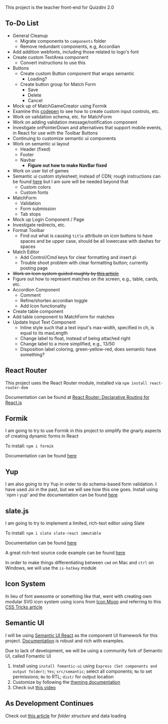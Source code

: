 This project is the teacher front-end for Quizdini 2.0

## To-Do List

* General Cleanup
   * Migrate components to `components` folder
   * Remove redundant components, e.g, Accordian
* Add addition webfonts, including those related to logo's font
* Create custom TextArea component
   * Convert instructions to use this
* Buttons
   * Create custom Button component that wraps semantic
      * Loading?
   * Create button group for Match Form
      * Save
      * Delete
      * Cancel
* Mock up of MatchGameCreator using Formik
* Examine this [codepen](https://codesandbox.io/s/qJR4ykJk) to see how to create custom input controls, etc.
* Work on validation schema, etc. for MatchForm
* Work on adding validation message/notification component
* Investigate onPointerDown and alternatives that support mobile events, in React for use with the Toolbar Buttons
* Continuing to customize semantic ui components
* Work on semantic ui layout
  * Header (fixed)
  * Footer
  * Navbar
    * **Figure out how to make NavBar fixed**
* Work on user list of games
* Semantic ui custom stylesheet; instead of CDN; rough instructions can be found [here](https://react.semantic-ui.com/usage) but I am sure will be needed beyond that
  * Custom colors
  * Custom fonts
* MatchForm
   * Validation
   * Form submission
   * Tab stops
* Mock up Login Component / Page
* Investigate redirects, etc.
* Format Toolbar
   * Find out what is causing `title` attribute on icon buttons to have spaces and be upper case, should be all lowercase with dashes for spaces
* Match Editor
   * Add Control/Cmd keys for clear formatting and insert pi
   * Trouble shoot problem with clear formatting button; currently posting page
* ~~Work on Icon system guided roughly by [this article](https://medium.com/@david.gilbertson/icons-as-react-components-de3e33cb8792)~~
* Figure out how to represent matches on the screen, e.g., table, cards, etc.
* Accordion Component
  * Comment
  * Refine/shorten accordian toggle
  * Add Icon functionality
* Create table component
* Add table component to MatchForm for matches
* Update Input Text Component
  * Inline style such that a text input's max-width, specified in ch, is equal to its maxLength
  * Change label to float, instead of being attached right
  * Change label to a more simplified, e.g., 13/50
  * Disposition label coloring, green-yellow-red, does semantic have something?


## React Router

This project uses the React Router module, installed via `npm install react-router-dom` 

Documentation can be found at [React Router: Declarative Routing for React.js](https://reacttraining.com/react-router/)

## Formik

I am going to try to use Formik in this project to simplify the gnarly aspects of creating dynamic forms in React

To install: `npm i formik`

Documentation can be found [here](https://jaredpalmer.com/formik/docs/overview)

## Yup

I am also going to try Yup in order to do schema-based form validation. I have used Joi in the past, but we will see how this one goes. Install using `npm i yup' and the documentation can be found [here](https://www.npmjs.com/package/yup)

## slate.js

I am going to try to implement a limited, rich-text editor using Slate

To install: `npm i slate slate-react immutable`

Documentation can be found [here](https://docs.slatejs.org)

A great rich-text source code example can be found [here](https://github.com/ianstormtaylor/slate/tree/master/examples/rich-text)

In order to make things differentiating between `cmd` on Mac and `ctrl` on Windows, we will use the `is-hotkey` module

## Icon System

In lieu of font awesome or something like that, went with creating own modular SVG icon system using icons from [Icon Moon](https://icomoon.io) and referring to this [CSS Tricks article](https://css-tricks.com/creating-svg-icon-system-react/)

## Semantic UI

I will be using [Semantic UI React](https://react.semantic-ui.com/) as the component UI framework for this project. [Documentation](https://react.semantic-ui.com/) is robust and rich with examples.

Due to lack of development, we will be using a community fork of Semantic UI, called Fomantic UI

1. Install using `install fomantic-ui` using `Express (Set components and output folder)`; `Yes`; `src/semantic`; select all components; `No` to set permissions; `No` to RTL; `dist/` for output location
2. Customize by following the [theming documentation](https://fomantic-ui.com/usage/theming.html)
3. Check out [this video](https://www.youtube.com/watch?v=a9mUH1EWp40)

## As Development Continues

Check out [this article](https://medium.com/styled-components/component-folder-pattern-ee42df37ec68) for *folder structure* and data loading 